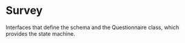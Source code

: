 # Survey

Interfaces that define the schema and the Questionnaire class, which provides the state machine.
